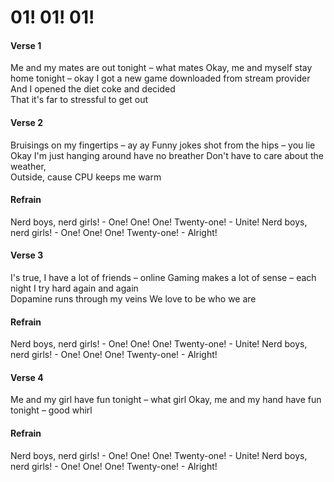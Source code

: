 # 01! 01! 01!

#### Verse 1

Me and my mates are out tonight – what mates
Okay, me and myself stay home tonight – okay
I got a new game downloaded from stream provider  
And I opened the diet coke and decided  
That it's far to stressful to get out

#### Verse 2

Bruisings on my fingertips – ay ay
Funny jokes shot from the hips – you lie
Okay I'm just hanging around have no breather
Don't have to care about the weather,  
Outside, cause CPU keeps me warm  

#### Refrain

Nerd boys, nerd girls! - One! One! One! Twenty-one! - Unite!
Nerd boys, nerd girls! - One! One! One! Twenty-one! - Alright!

#### Verse 3

I's true, I have a lot of friends – online
Gaming makes a lot of sense – each night
I try hard again and again  
Dopamine runs through my veins
We love to be who we are

#### Refrain

Nerd boys, nerd girls! - One! One! One! Twenty-one! - Unite!
Nerd boys, nerd girls! - One! One! One! Twenty-one! - Alright!

#### Verse 4

Me and my girl have fun tonight – what girl
Okay, me and my hand have fun tonight – good whirl

#### Refrain

Nerd boys, nerd girls! - One! One! One! Twenty-one! - Unite!
Nerd boys, nerd girls! - One! One! One! Twenty-one! - Alright!
